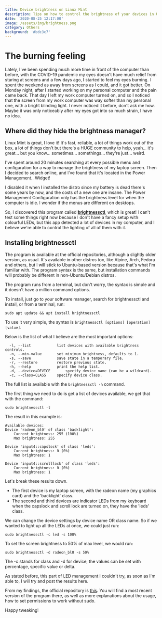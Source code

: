 ```yaml
---
title: Device brightness on Linux Mint
description: Tips on how to control the brightness of your devices in Ubuntu-based systems.
date: '2020-08-25 12:17:00'
image: /assets/img/brightness.png
category: Others
background: '#bdc3c7'
---
```

# The burning feeling

Lately, I've been spending much more time in front of the computer than before, with the COVID-19 pandemic my eyes doesn't have much relief from staring at screens and a few days ago, I started to feel my eyes burning. I spent the weekend as away from screens as I could, and it got better. On Monday night, after I started working on my personal computer and the pain came back. That day I left my work computer turned on, and so I noticed that the screen from my work computer was way softer than my personal one, with a bright blinding light. I never noticed it before, don't ask me how. Maybe it was only noticeably after my eyes got into so much strain, I have no idea.

## Where did they hide the brightness manager?

Linux Mint is great, I love it! It's fast, reliable, a lot of things work out of the box, a lot of things don't but there's a HUGE community to help, yeah... it's great... but you know... sometimes... somethings... they're just... weird.

I've spent around 20 minutes searching at every possible menu and configuration for a way to manage the brightness of my laptop screen. Then I decided to search online, and I've found that it's located in the Power Management.. Widget!

I disabled it when I installed the distro since my battery is dead there's some years by now, and the costs of a new one are insane. The Power Management Configuration only has the brightness level for when the computer is idle. I wonder if the menus are different on desktops.

So, I discovered this program called [**brightnessctl**]((https://github.com/Hummer12007/brightnessctl)), which is great! I can't test some things right now because I don't have a fancy setup with colourful LEDs, but this app detected a lot of devices in my computer, and I believe we're able to control the lighting of all of them with it.

## Installing brightnessctl

The program is available at the official repositories, although a slightly older version, as usual. It's available in other distros too, like Alpine, Arch, Fedora and others, but I will stick to Ubuntu-based version because that's what I'm familiar with. The program syntax is the same, but installation commands will probably be different in non-Ubuntu/Debian distros. 

The program runs from a terminal, but don't worry, the syntax is simple and it doesn't have a million command options.

To install, just go to your software manager, search for brightnessctl and install, or from a terminal, run:

```
sudo apt update && apt install brightnessctl
```

To use it very simple, the syntax is `brightnessctl [options] [operation] [value]`.

Below is the list of what I believe are the most important options:

```
  -l, --list			list devices with available brightness controls.
  -n, --min-value		set minimum brightness, defaults to 1.
  -s, --save			save state in a temporary file.
  -r, --restore			restore previous state.
  -h, --help			print the help list.
  -d, --device=DEVICE		specify device name (can be a wildcard).
  -c, --class=CLASS		specify device class.
```

The full list is available with the `brightnessctl -h` command.

The first thing we need to do is get a list of devices available, we get that with the command:

```
sudo brightnessctl -l
```

The result in this example is:

```
Available devices:
Device 'radeon_bl0' of class 'backlight':
	Current brightness: 255 (100%)
	Max brightness: 255

Device 'input4::capslock' of class 'leds':
	Current brightness: 0 (0%)
	Max brightness: 1

Device 'input4::scrolllock' of class 'leds':
	Current brightness: 0 (0%)
	Max brightness: 1
```

Let's break these results down.

- The first device is my laptop screen, with the radeon name (my graphics card) and the 'backlight' class.
- The second and third devices are indicator LEDs from my keyboard when the capslock and scroll lock are turned on, they have the 'leds' class. 

We can change the device settings by device name OR class name. So if we wanted to light up all the LEDs at once, we could just run:

```
sudo brightnessctl -c led -s 100%
```

To set the screen brightness to 50% of max level, we would run:

```
sudo brightnessctl -d radeon_bl0 -s 50%
```

The -c stands for class and -d for device, the values can be set with percentage, specific value or delta.

As stated before, this part of LED management I couldn't try, as soon as I'm able to, I will try and post the results here.

From my findings, the official repository is [this]((https://github.com/Hummer12007/brightnessctl)). You will find a most recent version of the program there, as well as more explanations about the usage, how to set permissions to work without sudo.

Happy tweaking!
